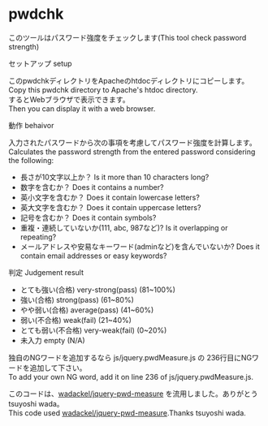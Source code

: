 # pwdchk
このツールはパスワード強度をチェックします(This tool check password strength)

セットアップ setup  
  
このpwdchkディレクトリをApacheのhtdocディレクトリにコピーします。  
Copy this pwdchk directory to Apache's htdoc directory.  
するとWebブラウザで表示できます。  
Then you can display it with a web browser.  

動作 behaivor  
  
入力されたパスワードから次の事項を考慮してパスワード強度を計算します。  
Calculates the password strength from the entered password considering the following:  
  
- 長さが10文字以上か？   Is it more than 10 characters long?  
- 数字を含むか？         Does it contains a number?  
- 英小文字を含むか？     Does it contain lowercase letters?  
- 英大文字を含むか？     Does it contain uppercase letters?  
- 記号を含むか？       Does it contain symbols?  
- 重複・連続していないか(111, abc, 987など)?  Is it overlapping or repeating?  
- メールアドレスや安易なキーワード(adminなど)を含んでいないか?  Does it contain email addresses or easy keywords?  
  
判定  Judgement result    
- とても強い(合格)       very-strong(pass)   (81~100%)  
- 強い(合格)            strong(pass)        (61~80%)  
- やや弱い(合格)        average(pass)       (41~60%)  
- 弱い(不合格)           weak(fail)          (21~40%)  
- とても弱い(不合格)      very-weak(fail)     (0~20%)  
- 未入力               empty          (N/A)  

独自のNGワードを追加するなら js/jquery.pwdMeasure.js の 236行目にNGワードを追加して下さい。  
To add your own NG word, add it on line 236 of js/jquery.pwdMeasure.js.

このコードは、[wadackel/jquery-pwd-measure](https://github.com/wadackel/jquery-pwd-measure) を流用しました。ありがとうtsuyoshi wada。  
This code used [wadackel/jquery-pwd-measure](https://github.com/wadackel/jquery-pwd-measure).Thanks tsuyoshi wada.
